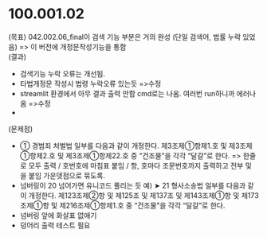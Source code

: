 # 100.001.02
(목표) 042.002.06_final이 검색 기능 부분은 거의 완성 (단일 검색어, 법률 누락 있었음) => 이 버전에 개정문작성기능을 통함 <br>
(결과) <br>
- 검색기능 누락 오류는 개선됨.
- 타법개정문 작성시 법령 누락오류 있는듯 =>수정
- streamlit 환경에서 아무 결과 출력 안함 cmd로는 나옴. 여러번 run하니까 에러나옴 =>수정 <br>
- 
(문제점)
- ① 경범죄 처벌법 일부를 다음과 같이 개정한다. 제3조제①항제1.호 및 제3조제①항제2.호 및 제3조제①항제22.호 중 “건조물”을 각각 “달걀”로 한다. => 한줄로 모두 출력 / 호번호에 마침표 붙임 / 항, 호마다 조문번호까지 출력하고 전부 및 을 붙임 가운뎃점으로 묶도록.<br>
- 넘버링이 20 넘어가면 유니코드 풀리는 듯 예) ➤ 21 형사소송법 일부를 다음과 같이 개정한다. 제123조제②항 및 제125조 및 제137조 및 제143조제①항 및 제173조제①항 및 제216조제①항제1.호 중 “건조물”을 각각 “달걀”로 한다.
- 넘버링 앞에 화살표 없애기
- 덩어리 출력 테스트 필요
  
